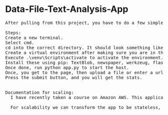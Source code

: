 # Data-File-Text-Analysis-App

<pre>
After pulling from this project, you have to do a few simple steps. 

Steps:
Create a new terminal.
Select cmd.
cd into the correct directory. It should look something like this C:\Users\{user}\Downloads\Data File Analysis App\Data-File-Text-Analysis-App>
Create a virtual environment after making sure you are in the project directory. Execute python -m venv <envname>
Execute .\venv\Scripts\activate to activate the environment. 
Install these using pip: TextBlob, newspaper, werkzeug, flask, flask_executor
Once done, run python app.py to start the host. 
Once, you get to the page, then upload a file or enter a url. 
Press the submit button, and you will get the stats.


Documentation for scaling: 
  I have recently taken a course on Amazon AWS. This application could be scaled with Amazon Elastic Beanstalk. Elastic Beanstalk automatically manages scaling and load balancing. Also Amazon S3 can be used for storage. 

  For scalability we can transform the app to be stateless, which just avoids data or results being stored locally on a single server. We can use Amazon RDS, for example, to manage user data and results.
</pre>
